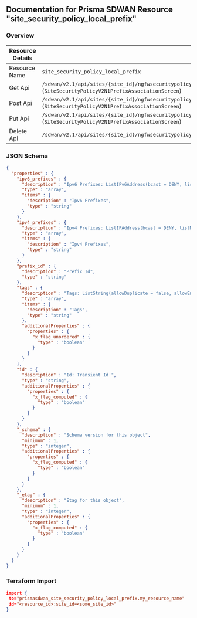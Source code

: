 ## Documentation for Prisma SDWAN Resource "site_security_policy_local_prefix"

### Overview

| Resource Details | |
| ------------- | ------------- |
| Resource Name | `site_security_policy_local_prefix` |
| Get Api  | `/sdwan/v2.1/api/sites/{site_id}/ngfwsecuritypolicylocalprefixes/{prefix_id}` (`SiteSecurityPolicyV2N1PrefixAssociationScreen`) |
| Post Api  | `/sdwan/v2.1/api/sites/{site_id}/ngfwsecuritypolicylocalprefixes` (`SiteSecurityPolicyV2N1PrefixAssociationScreen`) |
| Put Api  | `/sdwan/v2.1/api/sites/{site_id}/ngfwsecuritypolicylocalprefixes/{prefix_id}` (`SiteSecurityPolicyV2N1PrefixAssociationScreen`) |
| Delete Api  | `/sdwan/v2.1/api/sites/{site_id}/ngfwsecuritypolicylocalprefixes/{prefix_id}` |


### JSON Schema

```json
{
  "properties" : {
    "ipv6_prefixes" : {
      "description" : "Ipv6 Prefixes: ListIPv6Address(bcast = DENY, listMaxSize = 0, error = INVALID_IPV6_PREFIX: Invalid ipv6 prefix, required = false, type = GATEWAYCIDRV6) ",
      "type" : "array",
      "items" : {
        "description" : "Ipv6 Prefixes",
        "type" : "string"
      }
    },
    "ipv4_prefixes" : {
      "description" : "Ipv4 Prefixes: ListIPAddress(bcast = DENY, listMaxSize = 0, error = INVALID_IPV4_PREFIX: Invalid IPv4 Prefix., required = false, type = APP_GATEWAYCIDR) ",
      "type" : "array",
      "items" : {
        "description" : "Ipv4 Prefixes",
        "type" : "string"
      }
    },
    "prefix_id" : {
      "description" : "Prefix Id",
      "type" : "string"
    },
    "tags" : {
      "description" : "Tags: ListString(allowDuplicate = false, allowEmpty = true, allowNull = true, length = 128, listMaxSize = 10, error = INVALID_TAG: Maximum 10 Unique tags of length 1024 each are allowed, noTrim = false, regex = [^,\\\\s]+, required = false) ",
      "type" : "array",
      "items" : {
        "description" : "Tags",
        "type" : "string"
      },
      "additionalProperties" : {
        "properties" : {
          "x_flag_unordered" : {
            "type" : "boolean"
          }
        }
      }
    },
    "id" : {
      "description" : "Id: Transient Id ",
      "type" : "string",
      "additionalProperties" : {
        "properties" : {
          "x_flag_computed" : {
            "type" : "boolean"
          }
        }
      }
    },
    "_schema" : {
      "description" : "Schema version for this object",
      "minimum" : 1,
      "type" : "integer",
      "additionalProperties" : {
        "properties" : {
          "x_flag_computed" : {
            "type" : "boolean"
          }
        }
      }
    },
    "_etag" : {
      "description" : "Etag for this object",
      "minimum" : 1,
      "type" : "integer",
      "additionalProperties" : {
        "properties" : {
          "x_flag_computed" : {
            "type" : "boolean"
          }
        }
      }
    }
  }
}
```

### Terraform Import
```json
import {
 to="prismasdwan_site_security_policy_local_prefix.my_resource_name"
 id="<resource_id>:site_id=<some_site_id>"
}
```

